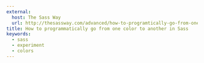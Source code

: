 ```yaml
---
external:
  host: The Sass Way
  url: http://thesassway.com/advanced/how-to-programtically-go-from-one-color-to-another-in-sass
title: How to programmatically go from one color to another in Sass
keywords:
  - sass
  - experiment
  - colors
---
```

